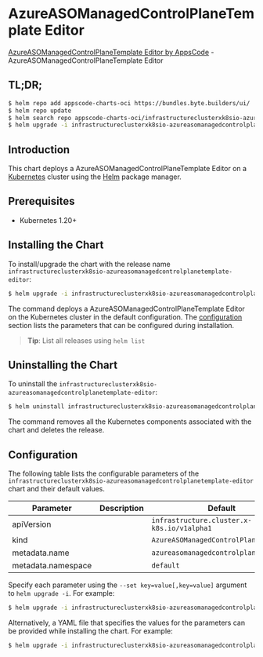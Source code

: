 # AzureASOManagedControlPlaneTemplate Editor

[AzureASOManagedControlPlaneTemplate Editor by AppsCode](https://byte.builders) - AzureASOManagedControlPlaneTemplate Editor

## TL;DR;

```bash
$ helm repo add appscode-charts-oci https://bundles.byte.builders/ui/
$ helm repo update
$ helm search repo appscode-charts-oci/infrastructureclusterxk8sio-azureasomanagedcontrolplanetemplate-editor --version=v0.4.21
$ helm upgrade -i infrastructureclusterxk8sio-azureasomanagedcontrolplanetemplate-editor appscode-charts-oci/infrastructureclusterxk8sio-azureasomanagedcontrolplanetemplate-editor -n default --create-namespace --version=v0.4.21
```

## Introduction

This chart deploys a AzureASOManagedControlPlaneTemplate Editor on a [Kubernetes](http://kubernetes.io) cluster using the [Helm](https://helm.sh) package manager.

## Prerequisites

- Kubernetes 1.20+

## Installing the Chart

To install/upgrade the chart with the release name `infrastructureclusterxk8sio-azureasomanagedcontrolplanetemplate-editor`:

```bash
$ helm upgrade -i infrastructureclusterxk8sio-azureasomanagedcontrolplanetemplate-editor appscode-charts-oci/infrastructureclusterxk8sio-azureasomanagedcontrolplanetemplate-editor -n default --create-namespace --version=v0.4.21
```

The command deploys a AzureASOManagedControlPlaneTemplate Editor on the Kubernetes cluster in the default configuration. The [configuration](#configuration) section lists the parameters that can be configured during installation.

> **Tip**: List all releases using `helm list`

## Uninstalling the Chart

To uninstall the `infrastructureclusterxk8sio-azureasomanagedcontrolplanetemplate-editor`:

```bash
$ helm uninstall infrastructureclusterxk8sio-azureasomanagedcontrolplanetemplate-editor -n default
```

The command removes all the Kubernetes components associated with the chart and deletes the release.

## Configuration

The following table lists the configurable parameters of the `infrastructureclusterxk8sio-azureasomanagedcontrolplanetemplate-editor` chart and their default values.

|     Parameter      | Description |                        Default                        |
|--------------------|-------------|-------------------------------------------------------|
| apiVersion         |             | <code>infrastructure.cluster.x-k8s.io/v1alpha1</code> |
| kind               |             | <code>AzureASOManagedControlPlaneTemplate</code>      |
| metadata.name      |             | <code>azureasomanagedcontrolplanetemplate</code>      |
| metadata.namespace |             | <code>default</code>                                  |


Specify each parameter using the `--set key=value[,key=value]` argument to `helm upgrade -i`. For example:

```bash
$ helm upgrade -i infrastructureclusterxk8sio-azureasomanagedcontrolplanetemplate-editor appscode-charts-oci/infrastructureclusterxk8sio-azureasomanagedcontrolplanetemplate-editor -n default --create-namespace --version=v0.4.21 --set apiVersion=infrastructure.cluster.x-k8s.io/v1alpha1
```

Alternatively, a YAML file that specifies the values for the parameters can be provided while
installing the chart. For example:

```bash
$ helm upgrade -i infrastructureclusterxk8sio-azureasomanagedcontrolplanetemplate-editor appscode-charts-oci/infrastructureclusterxk8sio-azureasomanagedcontrolplanetemplate-editor -n default --create-namespace --version=v0.4.21 --values values.yaml
```
